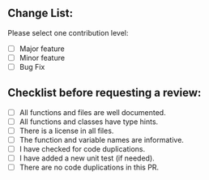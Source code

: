 ## Change List:


Please select one contribution level:
- [ ] Major feature
- [ ] Minor feature 
- [ ] Bug Fix

## Checklist before requesting a review:
- [ ] All functions and files are well documented. 
- [ ] All functions and classes have type hints.
- [ ] There is a license in all files.
- [ ] The function and variable names are informative. 
- [ ] I have checked for code duplications.
- [ ] I have added a new unit test (if needed). 
- [ ] There are no code duplications in this PR.
